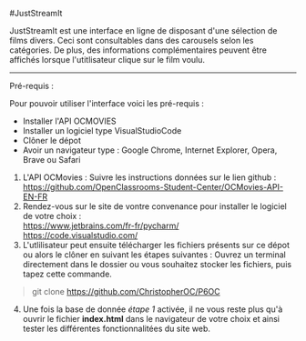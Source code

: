#JustStreamIt   

JustStreamIt est une interface en ligne de disposant d'une sélection de films divers. Ceci sont consultables dans des carousels selon les catégories. De plus, des informations complémentaires peuvent être affichés lorsque l'utitlisateur clique sur le film voulu.

-----------
Pré-requis :  

Pour pouvoir utiliser l'interface voici les pré-requis :  
* Installer l'API OCMOVIES  
* Installer un logiciel type VisualStudioCode  
* Clôner le dépot  
* Avoir un navigateur type : Google Chrome, Internet Explorer, Opera, Brave ou Safari  

1. L'API OCMovies :
  Suivre les instructions données sur le lien github : https://github.com/OpenClassrooms-Student-Center/OCMovies-API-EN-FR
2. Rendez-vous sur le site de vontre convenance pour installer le logiciel de votre choix :  
  https://www.jetbrains.com/fr-fr/pycharm/  
  https://code.visualstudio.com/
3. L'utlilisateur peut ensuite télécharger les fichiers présents sur ce dépot ou alors le clôner en suivant les étapes suivantes : 
  Ouvrez un terminal directement dans le dossier ou vous souhaitez stocker les fichiers, puis tapez cette commande.  
  > git clone https://github.com/ChristopherOC/P6OC
4. Une fois la base de donnée *étape 1* activée, il ne vous reste plus qu'à ouvrir le fichier **index.html** dans le navigateur de votre choix et ainsi tester les différentes fonctionnalitées du site web.
  
